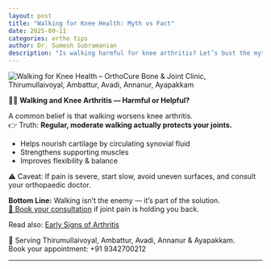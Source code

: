 ```yaml
---
layout: post
title: "Walking for Knee Health: Myth vs Fact"
date: 2025-09-11
categories: ortho tips
author: Dr. Sumesh Subramanian
description: "Is walking harmful for knee arthritis? Let’s bust the myth."
---
```

![Walking for Knee Health – OrthoCure Bone & Joint Clinic, Thirumullaivoyal, Ambattur, Avadi, Annanur, Ayapakkam](/assets/images/orthocure-walking-knee-health-thirumullaivoyal-ambattur-avadi-annanur-ayapakkam.png)

🚶‍♂️ **Walking and Knee Arthritis — Harmful or Helpful?**

A common belief is that walking worsens knee arthritis.  
👉 Truth: **Regular, moderate walking actually protects your joints.**  

- Helps nourish cartilage by circulating synovial fluid  
- Strengthens supporting muscles  
- Improves flexibility & balance  

⚠️ Caveat: If pain is severe, start slow, avoid uneven surfaces, and consult your orthopaedic doctor.  

**Bottom Line:** Walking isn’t the enemy — it’s part of the solution.  
[📲 Book your consultation](https://myorthocure.com) if joint pain is holding you back.  

Read also: [Early Signs of Arthritis](early-arthritis-signs.html)

📍 Serving Thirumullaivoyal, Ambattur, Avadi, Annanur & Ayapakkam.  
Book your appointment: +91 9342700212  


---
